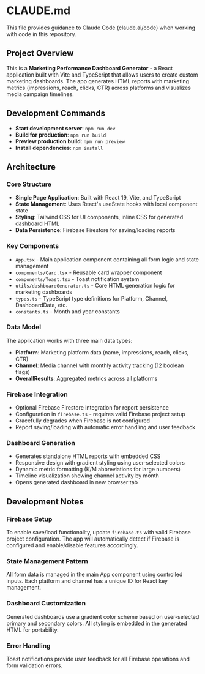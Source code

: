 # CLAUDE.md

This file provides guidance to Claude Code (claude.ai/code) when working with code in this repository.

## Project Overview

This is a **Marketing Performance Dashboard Generator** - a React application built with Vite and TypeScript that allows users to create custom marketing dashboards. The app generates HTML reports with marketing metrics (impressions, reach, clicks, CTR) across platforms and visualizes media campaign timelines.

## Development Commands

- **Start development server**: `npm run dev`
- **Build for production**: `npm run build`
- **Preview production build**: `npm run preview`
- **Install dependencies**: `npm install`

## Architecture

### Core Structure
- **Single Page Application**: Built with React 19, Vite, and TypeScript
- **State Management**: Uses React's useState hooks with local component state
- **Styling**: Tailwind CSS for UI components, inline CSS for generated dashboard HTML
- **Data Persistence**: Firebase Firestore for saving/loading reports

### Key Components
- `App.tsx` - Main application component containing all form logic and state management
- `components/Card.tsx` - Reusable card wrapper component
- `components/Toast.tsx` - Toast notification system
- `utils/dashboardGenerator.ts` - Core HTML generation logic for marketing dashboards
- `types.ts` - TypeScript type definitions for Platform, Channel, DashboardData, etc.
- `constants.ts` - Month and year constants

### Data Model
The application works with three main data types:
- **Platform**: Marketing platform data (name, impressions, reach, clicks, CTR)
- **Channel**: Media channel with monthly activity tracking (12 boolean flags)
- **OverallResults**: Aggregated metrics across all platforms

### Firebase Integration
- Optional Firebase Firestore integration for report persistence
- Configuration in `firebase.ts` - requires valid Firebase project setup
- Gracefully degrades when Firebase is not configured
- Report saving/loading with automatic error handling and user feedback

### Dashboard Generation
- Generates standalone HTML reports with embedded CSS
- Responsive design with gradient styling using user-selected colors
- Dynamic metric formatting (K/M abbreviations for large numbers)
- Timeline visualization showing channel activity by month
- Opens generated dashboard in new browser tab

## Development Notes

### Firebase Setup
To enable save/load functionality, update `firebase.ts` with valid Firebase project configuration. The app will automatically detect if Firebase is configured and enable/disable features accordingly.

### State Management Pattern
All form data is managed in the main App component using controlled inputs. Each platform and channel has a unique ID for React key management.

### Dashboard Customization
Generated dashboards use a gradient color scheme based on user-selected primary and secondary colors. All styling is embedded in the generated HTML for portability.

### Error Handling
Toast notifications provide user feedback for all Firebase operations and form validation errors.